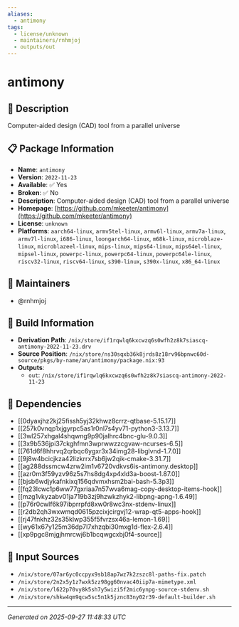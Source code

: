 ```yaml
---
aliases:
  - antimony
tags:
  - license/unknown
  - maintainers/rnhmjoj
  - outputs/out
---
```


# antimony

## 📝 Description

Computer-aided design (CAD) tool from a parallel universe

## 📋 Package Information

- **Name**: `antimony`
- **Version**: `2022-11-23`
- **Available**: ✅ Yes
- **Broken**: ✅ No
- **Description**: Computer-aided design (CAD) tool from a parallel universe
- **Homepage**: [https://github.com/mkeeter/antimony](https://github.com/mkeeter/antimony)
- **License**: `unknown`
- **Platforms**: `aarch64-linux`, `armv5tel-linux`, `armv6l-linux`, `armv7a-linux`, `armv7l-linux`, `i686-linux`, `loongarch64-linux`, `m68k-linux`, `microblaze-linux`, `microblazeel-linux`, `mips-linux`, `mips64-linux`, `mips64el-linux`, `mipsel-linux`, `powerpc-linux`, `powerpc64-linux`, `powerpc64le-linux`, `riscv32-linux`, `riscv64-linux`, `s390-linux`, `s390x-linux`, `x86_64-linux`
## 👥 Maintainers

- @rnhmjoj


## 🔧 Build Information

- **Derivation Path**: `/nix/store/if1rqwlq6kxcwzq6s0wfh2z8k7siascq-antimony-2022-11-23.drv`
- **Source Position**: `/nix/store/ns30sqxb36k8jrds8z18rv96bpnwc60d-source/pkgs/by-name/an/antimony/package.nix:93`
- **Outputs**:
  - `out`:  `/nix/store/if1rqwlq6kxcwzq6s0wfh2z8k7siascq-antimony-2022-11-23`

## 🔗 Dependencies

- [[0dyaxjhz2kj25fissh5yj32khwz8crrz-qtbase-5.15.17]]
- [[257k0vnqp1xjgyrpc5as1r0nl7s4yv71-python3-3.13.7]]
- [[3wl257xhgal4shqwng9p90jalhrc4bnc-glu-9.0.3]]
- [[3x9b536jpi37ckghfmn3wprwwzzcgvaw-ncurses-6.5]]
- [[761d6f8hhrvq2qrbqc6ygxr3x34img28-libglvnd-1.7.0]]
- [[9j8w4bcicjkza42lizkrrx7sb6jw2qik-cmake-3.31.7]]
- [[ag288dssmcw4zrw2im1v6720vdkvs6is-antimony.desktop]]
- [[azr0m3f59yzv96z5s7hs8dg4xp4xld3a-boost-1.87.0]]
- [[bjsb6wdjykafnkixq156qdvmxhsm2bai-bash-5.3p3]]
- [[fq23lcwc1p6ww77gxriaa7n57wva6mag-copy-desktop-items-hook]]
- [[mzg1vkyzabv01ja719b3zj9hzwkzhyk2-libpng-apng-1.6.49]]
- [[p76r0cwlf6k97ibprrpfd8xw0r8wc3nx-stdenv-linux]]
- [[r2db2qh3wxwmqd0615pzcixjcirgvj12-wrap-qt5-apps-hook]]
- [[rj47fnkhz32s35klwp355f5fvrzsx46a-lemon-1.69]]
- [[wy61x67y125m36dp7l7xhzqbi30mxg1d-flex-2.6.4]]
- [[xp9pgc8mjgjhmrcwj6b1bcqwgcxbj0f4-source]]

## 📁 Input Sources

- `/nix/store/07ar6yc0ccpyx9sb18ap7wz7k2zszc8l-paths-fix.patch`
- `/nix/store/2n2x5y1z7wxk5zz98gg60nvac40iip7a-mimetype.xml`
- `/nix/store/l622p70vy8k5sh7y5wizi5f2mic6ynpg-source-stdenv.sh`
- `/nix/store/shkw4qm9qcw5sc5n1k5jznc83ny02r39-default-builder.sh`

---
*Generated on 2025-09-27 11:48:33 UTC*
